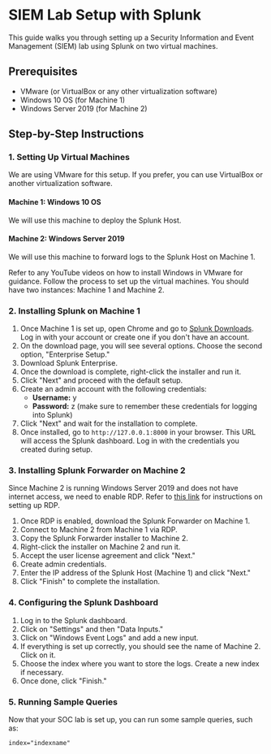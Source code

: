# SIEM Lab Setup with Splunk

This guide walks you through setting up a Security Information and Event Management (SIEM) lab using Splunk on two virtual machines.

## Prerequisites

- VMware (or VirtualBox or any other virtualization software)
- Windows 10 OS (for Machine 1)
- Windows Server 2019 (for Machine 2)

## Step-by-Step Instructions

### 1. Setting Up Virtual Machines

We are using VMware for this setup. If you prefer, you can use VirtualBox or another virtualization software.

#### Machine 1: Windows 10 OS

We will use this machine to deploy the Splunk Host.

#### Machine 2: Windows Server 2019

We will use this machine to forward logs to the Splunk Host on Machine 1.

Refer to any YouTube videos on how to install Windows in VMware for guidance. Follow the process to set up the virtual machines. You should have two instances: Machine 1 and Machine 2.

### 2. Installing Splunk on Machine 1

1. Once Machine 1 is set up, open Chrome and go to [Splunk Downloads](https://www.splunk.com/en_us/download.html). Log in with your account or create one if you don't have an account.
2. On the download page, you will see several options. Choose the second option, "Enterprise Setup."
3. Download Splunk Enterprise.
4. Once the download is complete, right-click the installer and run it.
5. Click "Next" and proceed with the default setup.
6. Create an admin account with the following credentials:
    - **Username:** y
    - **Password:** z (make sure to remember these credentials for logging into Splunk)
7. Click "Next" and wait for the installation to complete.
8. Once installed, go to `http://127.0.0.1:8000` in your browser. This URL will access the Splunk dashboard. Log in with the credentials you created during setup.

### 3. Installing Splunk Forwarder on Machine 2

Since Machine 2 is running Windows Server 2019 and does not have internet access, we need to enable RDP. Refer to [this link](https://www.clouvider.com/knowledge_base/how-to-enable-rdp-in-windows-server-2019/) for instructions on setting up RDP.

1. Once RDP is enabled, download the Splunk Forwarder on Machine 1.
2. Connect to Machine 2 from Machine 1 via RDP.
3. Copy the Splunk Forwarder installer to Machine 2.
4. Right-click the installer on Machine 2 and run it.
5. Accept the user license agreement and click "Next."
6. Create admin credentials.
7. Enter the IP address of the Splunk Host (Machine 1) and click "Next."
8. Click "Finish" to complete the installation.

### 4. Configuring the Splunk Dashboard

1. Log in to the Splunk dashboard.
2. Click on "Settings" and then "Data Inputs."
3. Click on "Windows Event Logs" and add a new input.
4. If everything is set up correctly, you should see the name of Machine 2. Click on it.
5. Choose the index where you want to store the logs. Create a new index if necessary.
6. Once done, click "Finish."

### 5. Running Sample Queries

Now that your SOC lab is set up, you can run some sample queries, such as:

```spl
index="indexname"
